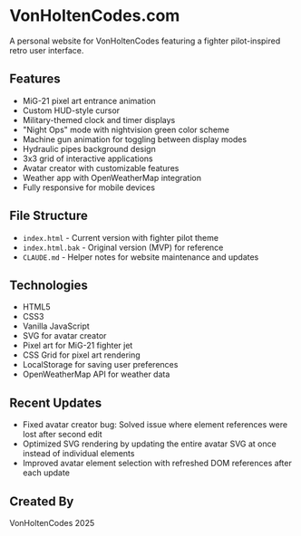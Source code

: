# VonHoltenCodes.com

A personal website for VonHoltenCodes featuring a fighter pilot-inspired retro user interface.

## Features

- MiG-21 pixel art entrance animation
- Custom HUD-style cursor
- Military-themed clock and timer displays
- "Night Ops" mode with nightvision green color scheme 
- Machine gun animation for toggling between display modes
- Hydraulic pipes background design
- 3x3 grid of interactive applications
- Avatar creator with customizable features
- Weather app with OpenWeatherMap integration
- Fully responsive for mobile devices

## File Structure

- `index.html` - Current version with fighter pilot theme
- `index.html.bak` - Original version (MVP) for reference
- `CLAUDE.md` - Helper notes for website maintenance and updates

## Technologies

- HTML5
- CSS3
- Vanilla JavaScript
- SVG for avatar creator
- Pixel art for MiG-21 fighter jet
- CSS Grid for pixel art rendering
- LocalStorage for saving user preferences
- OpenWeatherMap API for weather data

## Recent Updates

- Fixed avatar creator bug: Solved issue where element references were lost after second edit
- Optimized SVG rendering by updating the entire avatar SVG at once instead of individual elements
- Improved avatar element selection with refreshed DOM references after each update

## Created By

VonHoltenCodes 2025